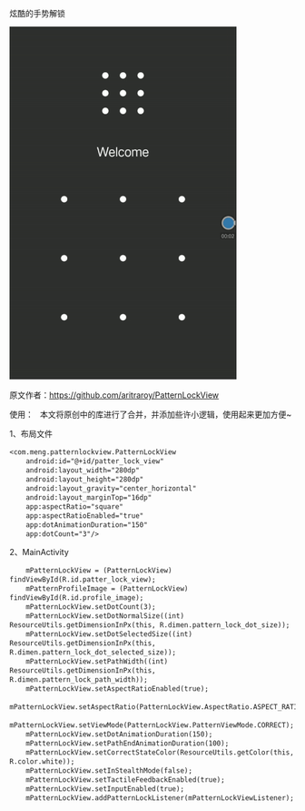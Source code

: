 炫酷的手势解锁

![image](https://github.com/mengcuiguang/PatternLockView-master/blob/master/test.gif )  

原文作者：https://github.com/aritraroy/PatternLockView

使用：
    本文将原创中的库进行了合并，并添加些许小逻辑，使用起来更加方便~
    
1、布局文件

    <com.meng.patternlockview.PatternLockView
        android:id="@+id/patter_lock_view"
        android:layout_width="280dp"
        android:layout_height="280dp"
        android:layout_gravity="center_horizontal"
        android:layout_marginTop="16dp"
        app:aspectRatio="square"
        app:aspectRatioEnabled="true"
        app:dotAnimationDuration="150"
        app:dotCount="3"/>

2、MainActivity

        mPatternLockView = (PatternLockView) findViewById(R.id.patter_lock_view);
        mPatternProfileImage = (PatternLockView) findViewById(R.id.profile_image);
        mPatternLockView.setDotCount(3);
        mPatternLockView.setDotNormalSize((int) ResourceUtils.getDimensionInPx(this, R.dimen.pattern_lock_dot_size));
        mPatternLockView.setDotSelectedSize((int) ResourceUtils.getDimensionInPx(this, R.dimen.pattern_lock_dot_selected_size));
        mPatternLockView.setPathWidth((int) ResourceUtils.getDimensionInPx(this, R.dimen.pattern_lock_path_width));
        mPatternLockView.setAspectRatioEnabled(true);
        mPatternLockView.setAspectRatio(PatternLockView.AspectRatio.ASPECT_RATIO_HEIGHT_BIAS);
        mPatternLockView.setViewMode(PatternLockView.PatternViewMode.CORRECT);
        mPatternLockView.setDotAnimationDuration(150);
        mPatternLockView.setPathEndAnimationDuration(100);
        mPatternLockView.setCorrectStateColor(ResourceUtils.getColor(this, R.color.white));
        mPatternLockView.setInStealthMode(false);
        mPatternLockView.setTactileFeedbackEnabled(true);
        mPatternLockView.setInputEnabled(true);
        mPatternLockView.addPatternLockListener(mPatternLockViewListener);
        
    
